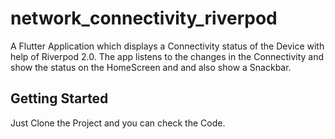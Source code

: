 # network_connectivity_riverpod

A Flutter Application which displays a Connectivity status of the Device with help of Riverpod 2.0. 
The app listens to the changes in the Connectivity and show the status on the HomeScreen and and also show a Snackbar. 

## Getting Started

Just Clone the Project and you can check the Code.

